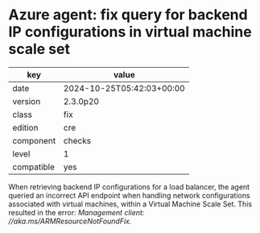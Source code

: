 [//]: # (werk v2)
# Azure agent: fix query for backend IP configurations in virtual machine scale set

key        | value
---------- | ---
date       | 2024-10-25T05:42:03+00:00
version    | 2.3.0p20
class      | fix
edition    | cre
component  | checks
level      | 1
compatible | yes

When retrieving backend IP configurations for a load balancer,
the agent queried an incorrect API endpoint when handling network configurations
associated with virtual machines, within a Virtual Machine Scale Set.
This resulted in the error: _Management client: //aka.ms/ARMResourceNotFoundFix._
